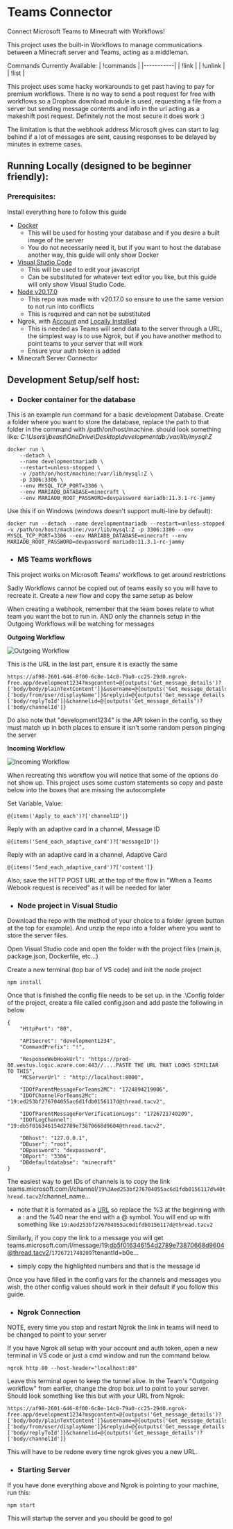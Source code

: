 # Teams Connector
  Connect Microsoft Teams to Minecraft with Workflows!

This project uses the built-in Workflows to manage communications between a Minecraft server and Teams, acting as a middleman.

Commands Currently Available:
| !commands |
|-----------|
| !link     |
| !unlink   |
| !list     | 

This project uses some hacky workarounds to get past having to pay for premium workflows. There is no way to send a post request for free with workflows so a Dropbox download module is used, requesting a file from a server but sending message contents and info in the url acting as a makeshift post request. Definitely not the most secure it does work :)

The limitation is that the webhook address Microsoft gives can start to lag behind if a lot of messages are sent, causing responses to be delayed by minutes in extreme cases.

## Running Locally (designed to be beginner friendly):

### Prerequisites:
Install everything here to follow this guide
- [Docker](https://www.docker.com/)
  - This will be used for hosting your database and if you desire a built image of the server
  - You do not necessarily need it, but if you want to host the database another way, this guide will only show Docker
- [Visual Studio Code](https://code.visualstudio.com/)
  - This will be used to edit your javascript
  - Can be substituted for whatever text editor you like, but this guide will only show Visual Studio Code.
- [Node v20.17.0](https://nodejs.org/en/download/prebuilt-installer)
  - This repo was made with v20.17.0 so ensure to use the same version to not run into conflicts
  - This is required and can not be substituted
- Ngrok, with [Account](https://ngrok.com/) and [Locally Installed](https://dashboard.ngrok.com/get-started/setup/windows)
  - This is needed as Teams will send data to the server through a URL, the simplest way is to use Ngrok, but if you have another method to point teams to your server that will work
  - Ensure your auth token is added
- Minecraft Server Connector

## Development Setup/self host:
- ### Docker container for the database

This is an example run command for a basic development Database.
Create a folder where you want to store the database, replace the path to that folder in the command with /path/on/host/machine. should look something like: _C:\Users\jbeast\OneDrive\Desktop\developmentdb:/var/lib/mysql:Z_

```
docker run \
    --detach \
    --name developmentmariadb \
    --restart=unless-stopped \
    -v /path/on/host/machine:/var/lib/mysql:Z \
    -p 3306:3306 \
    --env MYSQL_TCP_PORT=3306 \
    --env MARIADB_DATABASE=minecraft \
    --env MARIADB_ROOT_PASSWORD=devpassword mariadb:11.3.1-rc-jammy
````
Use this if on Windows (windows doesn't support multi-line by default):
```
docker run --detach --name developmentmariadb --restart=unless-stopped -v /path/on/host/machine:/var/lib/mysql:Z -p 3306:3306 --env MYSQL_TCP_PORT=3306 --env MARIADB_DATABASE=minecraft --env MARIADB_ROOT_PASSWORD=devpassword mariadb:11.3.1-rc-jammy
````



- ### MS Teams workflows
This project works on Microsoft Teams' workflows to get around restrictions

Sadly Workflows cannot be copied out of teams easily so you will have to recreate it. Create a new flow and copy the same setup as below

When creating a webhook, remember that the team boxes relate to what team you want the bot to run in. AND only the channels setup in the Outgoing Workflows will be watching for messages

**Outgoing Workflow**

![Outgoing Workflow](https://github.com/jbeast291/Teams-Connector/blob/main/images/DEVout.png?raw=true)

This is the URL in the last part, ensure it is exactly the same
```
https://af98-2601-646-8f00-6c8e-14c8-79a0-cc25-29d0.ngrok-free.app/development1234?msgcontent=@{outputs('Get_message_details')?['body/body/plainTextContent']}&username=@{outputs('Get_message_details')?['body/from/user/displayName']}&replyid=@{outputs('Get_message_details')?['body/replyToId']}&channelid=@{outputs('Get_message_details')?['body/channelId']}
```
Do also note that "development1234" is the API token in the config, so they must match up in both places to ensure it isn't some random person pinging the server 

**Incoming Workflow**

![Incoming Workflow](https://github.com/jbeast291/Teams-Connector/blob/main/images/DEVin.png?raw=true)

When recreating this workflow you will notice that some of the options do not show up. This project uses some custom statements so copy and paste below into the boxes that are missing the autocomplete

Set Variable, Value:
```
@{items('Apply_to_each')?['channelID']}
```
Reply with an adaptive card in a channel, Message ID
```
@{items('Send_each_adaptive_card')?['messageID']}
```
Reply with an adaptive card in a channel, Adaptive Card
```
@{items('Send_each_adaptive_card')?['content']}
```

Also, save the HTTP POST URL at the top of the flow in "When a Teams Webook request is received" as it will be needed for later


- ### Node project in Visual Studio

Download the repo with the method of your choice to a folder (green button at the top for example). And unzip the repo into a folder where you want to store the server files.

Open Visual Studio code and open the folder with the project files (main.js, package.json, Dockerfile, etc...)

Create a new terminal (top bar of VS code) and init the node project
```
npm install
````
Once that is finished the config file needs to be set up.
in the .\Config folder of the project, create a file called config.json and add paste the following in below
```
{
	"HttpPort": "80",

	"APISecret": "development1234",
	"CommandPrefix": "!",

	"ResponseWebHookUrl": "https://prod-80.westus.logic.azure.com:443//....PASTE THE URL THAT LOOKS SIMILIAR TO THIS",
	"MCServerUrl" : "http://localhost:8000",

	"IDOfParentMessageForTeams2MC": "1724894219006",
	"IDOfChannelForTeams2Mc": "19:ed253bf276704055ac6d1fdb0156117d@thread.tacv2",

	"IDOfParentMessageForVerificationLogs": "1726721740209",
	"IDOfLogChannel": "19:db5f016346154d2789e73870668d9604@thread.tacv2",

	"DBhost": "127.0.0.1",
	"DBuser": "root",
	"DBpassword": "devpassword",
	"DBport": "3306",
	"DBdefaultdatabse": "minecraft"
}
```
The easiest way to get IDs of channels is to copy the link teams.microsoft.com/l/channel/`19%3Aed253bf276704055ac6d1fdb0156117d%40thread.tacv2`/channel_name... 

- note that it is formated as a [URL](https://www.w3schools.com/tags/ref_urlencode.asp?_sm_au_=iVVDMg0TSmrMV6Dm) so replace the %3 at the beginning with a : and the %40 near the end with a @ symbol. You will end up with something like `19:Aed253bf276704055ac6d1fdb0156117d@thread.tacv2`

Similarly, if you copy the link to a message you will get teams.microsoft.com/l/message/19:db5f016346154d2789e73870668d9604@thread.tacv2/`1726721740209`?tenantId=b0e...

- simply copy the highlighted numbers and that is the message id

Once you have filled in the config vars for the channels and messages you wish, the other config values should work in their default if you follow this guide. 

 - ### Ngrok Connection
NOTE, every time you stop and restart Ngrok the link in teams will need to be changed to point to your server

If you have Ngrok all setup with your account and auth token, open a new terminal in VS code or just a cmd window and run the command below. 
```
ngrok http 80 --host-header="localhost:80"
```
Leave this terminal open to keep the tunnel alive. In the Team's "Outgoing workflow" from earlier, change the drop box url to point to your server. Should look something like this but with your URL from Ngrok:
```
https://af98-2601-646-8f00-6c8e-14c8-79a0-cc25-29d0.ngrok-free.app/development1234?msgcontent=@{outputs('Get_message_details')?['body/body/plainTextContent']}&username=@{outputs('Get_message_details')?['body/from/user/displayName']}&replyid=@{outputs('Get_message_details')?['body/replyToId']}&channelid=@{outputs('Get_message_details')?['body/channelId']}
```
This will have to be redone every time ngrok gives you a new URL.

- ### Starting Server
If you have done everything above and Ngrok is pointing to your machine, run this:
```
npm start
````
This will startup the server and you should be good to go!
